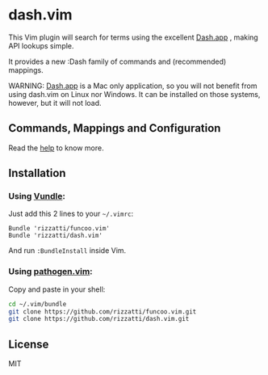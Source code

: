 # dash.vim

This Vim plugin will search for terms using the excellent [Dash.app][Dash]
, making API lookups simple.

It provides a new :Dash family of commands and (recommended) mappings.

WARNING: [Dash.app][Dash] is a Mac only application, so you will not benefit
from using dash.vim on Linux nor Windows. It can be installed on those systems,
however, but it will not load.

## Commands, Mappings and Configuration

Read the [help][vim-doc] to know more.

## Installation

### Using [Vundle][vundle]:

Just add this 2 lines to your `~/.vimrc`:

```vim
Bundle 'rizzatti/funcoo.vim'
Bundle 'rizzatti/dash.vim'
```

And run `:BundleInstall` inside Vim.

### Using [pathogen.vim][pathogen]:

Copy and paste in your shell:

```bash
cd ~/.vim/bundle
git clone https://github.com/rizzatti/funcoo.vim.git
git clone https://github.com/rizzatti/dash.vim.git
```

## License

MIT

[Dash]: http://kapeli.com/
[pathogen]: https://github.com/tpope/vim-pathogen
[vim-doc]: http://vim-doc.heroku.com/view?https://raw.github.com/rizzatti/dash.vim/master/doc/dash.txt
[vundle]: https://github.com/gmarik/vundle
